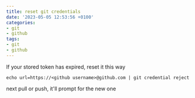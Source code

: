 ```yaml
---
title: reset git credentials
date: '2023-05-05 12:53:56 +0100'
categories:
- git
- github
tags:
- git
- github
---
```

If your stored token has expired, reset it this way
```console
echo url=https://<github username>@github.com | git credential reject
```
next pull or push, it'll prompt for the new one